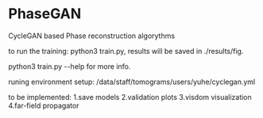 # PhaseGAN
CycleGAN based Phase reconstruction algorythms

to run the training: python3 train.py, results will be saved in ./results/fig. 

python3 train.py --help for more info.

runing environment setup: /data/staff/tomograms/users/yuhe/cyclegan.yml

to be implemented: 1.save models 2.validation plots 3.visdom visualization 4.far-field propagator
